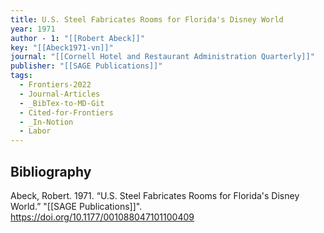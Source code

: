 ```yaml
---
title: U.S. Steel Fabricates Rooms for Florida's Disney World
year: 1971
author - 1: "[[Robert Abeck]]"
key: "[[Abeck1971-vn]]"
journal: "[[Cornell Hotel and Restaurant Administration Quarterly]]"
publisher: "[[SAGE Publications]]"
tags:
  - Frontiers-2022
  - Journal-Articles
  - _BibTex-to-MD-Git
  - Cited-for-Frontiers
  - _In-Notion
  - Labor
---
```


## Bibliography
Abeck, Robert. 1971. “U.S. Steel Fabricates Rooms for Florida's Disney World.” "[[SAGE Publications]]". https://doi.org/10.1177/001088047101100409